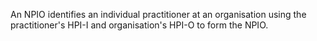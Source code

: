 An NPIO identifies an individual practitioner at an organisation using the practitioner's HPI-I and organisation's HPI-O to form the NPIO.
